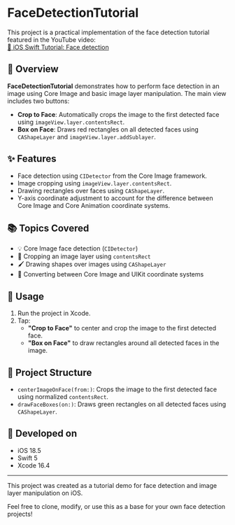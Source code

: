 # FaceDetectionTutorial

This project is a practical implementation of the face detection tutorial featured in the YouTube video:  
[🎥 iOS Swift Tutorial: Face detection](https://www.youtube.com/watch?v=62kUursmc4E)

## 📱 Overview

**FaceDetectionTutorial** demonstrates how to perform face detection in an image using Core Image and basic image layer manipulation. The main view includes two buttons:

- **Crop to Face**: Automatically crops the image to the first detected face using `imageView.layer.contentsRect`.
- **Box on Face**: Draws red rectangles on all detected faces using `CAShapeLayer` and `imageView.layer.addSublayer`.

## ✨ Features

- Face detection using `CIDetector` from the Core Image framework.
- Image cropping using `imageView.layer.contentsRect`.
- Drawing rectangles over faces using `CAShapeLayer`.
- Y-axis coordinate adjustment to account for the difference between Core Image and Core Animation coordinate systems.

## 📚 Topics Covered

- 💡 Core Image face detection (`CIDetector`)
- 🎯 Cropping an image layer using `contentsRect`
- 🖌️ Drawing shapes over images using `CAShapeLayer`
- 🔄 Converting between Core Image and UIKit coordinate systems

## 🧪 Usage

1. Run the project in Xcode.
2. Tap:
   - **"Crop to Face"** to center and crop the image to the first detected face.
   - **"Box on Face"** to draw rectangles around all detected faces in the image.

## 📂 Project Structure

- `centerImageOnFace(from:)`: Crops the image to the first detected face using normalized `contentsRect`.
- `drawFaceBoxes(on:)`: Draws green rectangles on all detected faces using `CAShapeLayer`.

## 🧱 Developed on

- iOS 18.5
- Swift 5
- Xcode 16.4

---

This project was created as a tutorial demo for face detection and image layer manipulation on iOS.

Feel free to clone, modify, or use this as a base for your own face detection projects!

